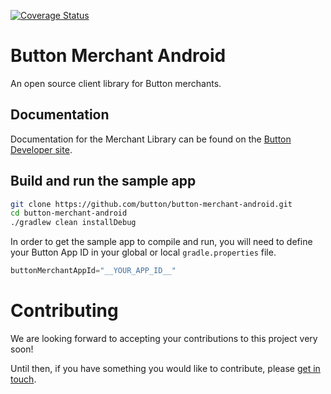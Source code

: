 [![Coverage Status](https://coveralls.io/repos/github/button/button-merchant-android-private/badge.svg?branch=master&t=VbxDcA)](https://coveralls.io/github/button/button-merchant-android-private?branch=master)

# Button Merchant Android
An open source client library for Button merchants.

## Documentation
Documentation for the Merchant Library can be found on the [Button Developer site](https://developer.usebutton.com/guides/merchants/android/open-source-merchant-library).


## Build and run the sample app
```bash
git clone https://github.com/button/button-merchant-android.git
cd button-merchant-android
./gradlew clean installDebug
```

In order to get the sample app to compile and run, you will need to define your Button App ID in your global or local `gradle.properties` file.

```groovy
buttonMerchantAppId="__YOUR_APP_ID__"
```

# Contributing
We are looking forward to accepting your contributions to this project very soon!

Until then, if you have something you would like to contribute, please [get in touch](opensource@usebutton.com).
